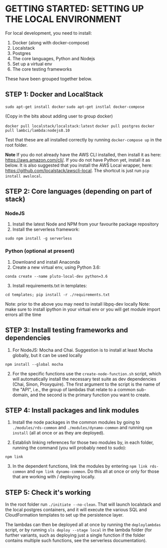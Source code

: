 # GETTING STARTED: SETTING UP THE LOCAL ENVIRONMENT

For local development, you need to install:

1.   Docker (along with docker-compose)
2.   Localstack
3.   Postgres
4.   The core languages, Python and Nodejs
5.   Set up a virtual env
6.   The core testing frameworks

These have been grouped together below.

## STEP 1: Docker and LocalStack

`sudo apt-get install docker`
`sudo apt-get instlal docker-compose`

(Copy in the bits about adding user to group docker)

`docker pull localstack/localstack:latest`
`docker pull postgres`
`docker pull lambci/lambda:nodejs8.10`

Test that these are all installed correctly by running `docker-compose up` in the root folder.

**Note** If you do not already have the AWS CLI installed, then install it as here: <https://aws.amazon.com/cli/>. If you
do not have Python yet, install it as below. It is also suggested that you install the AWS Local wrapper, here: 
<https://github.com/localstack/awscli-local>. The shortcut is just run `pip install awslocal`.

## STEP 2: Core languages (depending on part of stack)

### NodeJS

1.  Install the latest Node and NPM from your favourite package repository
2.  Install the serverless framework:

`sudo npm install -g serverless`

### Python (optional at present)

1.  Downloand and install Anaconda
2.  Create a new virtual env, using Python 3.6:

`conda create --name pluto-local-dev python=3.6`

3.  Install requirements.txt in templates:

`cd templates; pip install -r ./requirements.txt`

Note: prior to the above you may need to install libpq-dev locally
Note: make sure to install ipython in your virtual env or you will get module import errors all the time

## STEP 3: Install testing frameworks and dependencies

1.  For NodeJS: Mocha and Chai. Suggestion is to install at least Mocha globally, but it can be used locally

`npm install --global mocha`

2.  For the specific functions use the `create-node-function.sh` script, which will automatically install the necessary
test suite as dev dependencies (Chai, Sinon, Proxyquire). The first argument to the script is the name of the "API", i.e., the 
group of lambdas that relate to a common sub-domain, and the second is the primary function you want to create. 

## STEP 4: Install packages and link modules

1.  Install the node packages in the common modules by going to `./modules/rds-common` and `./modules/dynamo-common` and running
`npm install` (all at once or as they are deployed).

2.  Establish linking references for those two modules by, in each folder, running the command (you will probably need to sudo):

``npm link``

3.  In the dependent functions, link the modules by entering `npm link rds-common` and `npm link dynamo-common`. Do this all at
once or only for those that are working with / deploying locally.

## STEP 5: Check it's working

In the root folder run `./initiate --no-clean`. That will launch localstack and the local postgres containers, and it will 
execute the various SQL and CloudFormation templates to set up the persistence layer.

The lambdas can then be deployed all at once by running the `deploylambdas` script, or by running `sls deploy --stage local` 
in the lambda folder (for further variants, such as deploying just a single function if the folder contains multiple such 
functions, see the serverless documentation).
